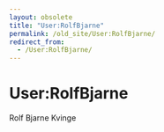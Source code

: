 ```yaml
---
layout: obsolete
title: "User:RolfBjarne"
permalink: /old_site/User:RolfBjarne/
redirect_from:
  - /User:RolfBjarne/
---
```


User:RolfBjarne
===============

Rolf Bjarne Kvinge


